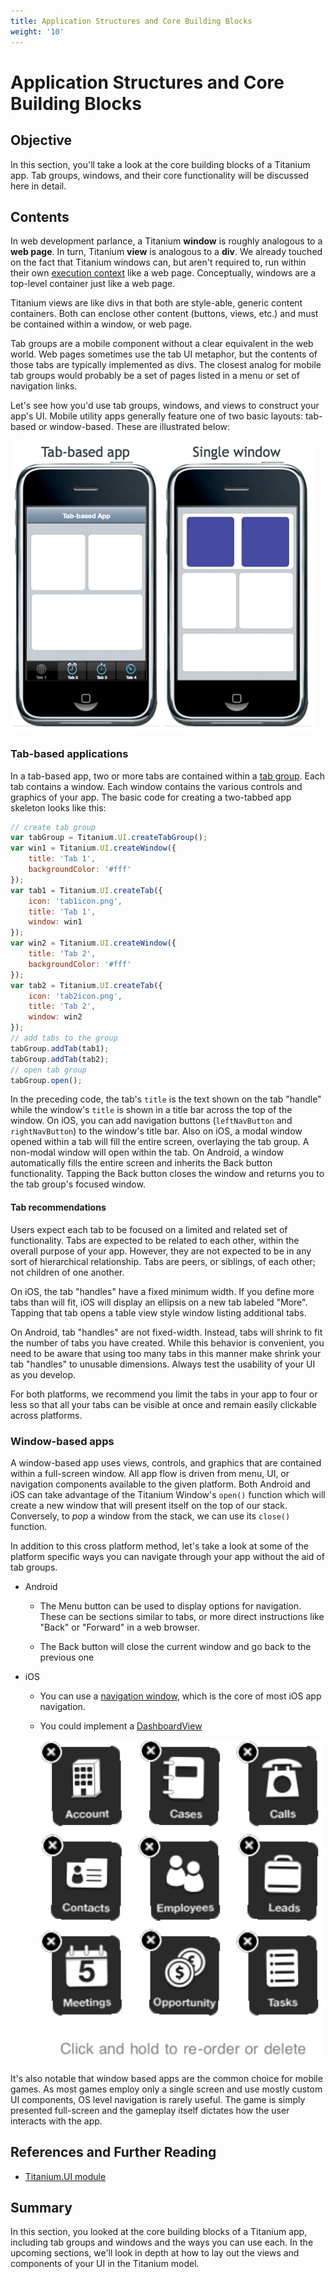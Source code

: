 ```yaml
---
title: Application Structures and Core Building Blocks
weight: '10'
---
```


# Application Structures and Core Building Blocks

## Objective

In this section, you'll take a look at the core building blocks of a Titanium app. Tab groups, windows, and their core functionality will be discussed here in detail.

## Contents

In web development parlance, a Titanium **window** is roughly analogous to a **web page**. In turn, Titanium **view** is analogous to a **div**. We already touched on the fact that Titanium windows can, but aren't required to, run within their own [execution context](/guide/Titanium_SDK/Titanium_SDK_How-tos/Cross-Platform_Mobile_Development_In_Titanium/Coding_Strategies/#execution-contexts) like a web page. Conceptually, windows are a top-level container just like a web page.

Titanium views are like divs in that both are style-able, generic content containers. Both can enclose other content (buttons, views, etc.) and must be contained within a window, or web page.

Tab groups are a mobile component without a clear equivalent in the web world. Web pages sometimes use the tab UI metaphor, but the contents of those tabs are typically implemented as divs. The closest analog for mobile tab groups would probably be a set of pages listed in a menu or set of navigation links.

Let's see how you'd use tab groups, windows, and views to construct your app's UI. Mobile utility apps generally feature one of two basic layouts: tab-based or window-based. These are illustrated below:

![app_building_blocks](./app_building_blocks.png)

### Tab-based applications

In a tab-based app, two or more tabs are contained within a [tab group](http://developer.appcelerator.com/apidoc/mobile/latest/Titanium.UI.TabGroup-object). Each tab contains a window. Each window contains the various controls and graphics of your app. The basic code for creating a two-tabbed app skeleton looks like this:

```javascript
// create tab group
var tabGroup = Titanium.UI.createTabGroup();
var win1 = Titanium.UI.createWindow({
    title: 'Tab 1',
    backgroundColor: '#fff'
});
var tab1 = Titanium.UI.createTab({
    icon: 'tab1icon.png',
    title: 'Tab 1',
    window: win1
});
var win2 = Titanium.UI.createWindow({
    title: 'Tab 2',
    backgroundColor: '#fff'
});
var tab2 = Titanium.UI.createTab({
    icon: 'tab2icon.png',
    title: 'Tab 2',
    window: win2
});
// add tabs to the group
tabGroup.addTab(tab1);
tabGroup.addTab(tab2);
// open tab group
tabGroup.open();
```

In the preceding code, the tab's `title` is the text shown on the tab "handle" while the window's `title` is shown in a title bar across the top of the window. On iOS, you can add navigation buttons (`leftNavButton` and `rightNavButton`) to the window's title bar. Also on iOS, a modal window opened within a tab will fill the entire screen, overlaying the tab group. A non-modal window will open within the tab. On Android, a window automatically fills the entire screen and inherits the Back button functionality. Tapping the Back button closes the window and returns you to the tab group's focused window.

#### Tab recommendations

Users expect each tab to be focused on a limited and related set of functionality. Tabs are expected to be related to each other, within the overall purpose of your app. However, they are not expected to be in any sort of hierarchical relationship. Tabs are peers, or siblings, of each other; not children of one another.

On iOS, the tab "handles" have a fixed minimum width. If you define more tabs than will fit, iOS will display an ellipsis on a new tab labeled "More". Tapping that tab opens a table view style window listing additional tabs.

On Android, tab "handles" are not fixed-width. Instead, tabs will shrink to fit the number of tabs you have created. While this behavior is convenient, you need to be aware that using too many tabs in this manner make shrink your tab "handles" to unusable dimensions. Always test the usability of your UI as you develop.

For both platforms, we recommend you limit the tabs in your app to four or less so that all your tabs can be visible at once and remain easily clickable across platforms.

### Window-based apps

A window-based app uses views, controls, and graphics that are contained within a full-screen window. All app flow is driven from menu, UI, or navigation components available to the given platform. Both Android and iOS can take advantage of the Titanium Window's `open()` function which will create a new window that will present itself on the top of our stack. Conversely, to _pop_ a window from the stack, we can use its `close()` function.

In addition to this cross platform method, let's take a look at some of the platform specific ways you can navigate through your app without the aid of tab groups.

* Android

    * The Menu button can be used to display options for navigation. These can be sections similar to tabs, or more direct instructions like "Back" or "Forward" in a web browser.

    * The Back button will close the current window and go back to the previous one

* iOS

    * You can use a [navigation window](#!/api/Titanium.UI.iOS.NavigationWindow), which is the core of most iOS app navigation.

    * You could implement a [DashboardView](http://developer.appcelerator.com/apidoc/mobile/latest/Titanium.UI.DashboardView-object)

        ![dashboard_view](./dashboard_view.png)

It's also notable that window based apps are the common choice for mobile games. As most games employ only a single screen and use mostly custom UI components, OS level navigation is rarely useful. The game is simply presented full-screen and the gameplay itself dictates how the user interacts with the app.

## References and Further Reading

* [Titanium.UI module](http://developer.appcelerator.com/apidoc/mobile/latest/Titanium.UI-module)

## Summary

In this section, you looked at the core building blocks of a Titanium app, including tab groups and windows and the ways you can use each. In the upcoming sections, we'll look in depth at how to lay out the views and components of your UI in the Titanium model.
